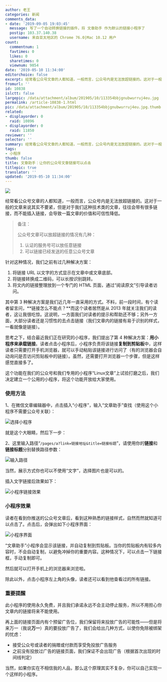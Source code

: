 ```yaml
---
author: 老王
categories: 新闻
comments_data:
- date: '2019-09-05 19:03:45'
  message: 写了一个自动转换链接的插件，将 文章助手 作为默认的链接小程序了
  postip: 103.37.140.38
  username: 来自亚太地区的 Chrome 76.0|Mac 10.12 用户
count:
  commentnum: 1
  favtimes: 0
  likes: 0
  sharetimes: 0
  viewnum: 9854
date: '2019-05-10 11:34:00'
editorchoice: false
excerpt: 经常看公众号文章的人都知道，一般而言，公众号内是无法放超链接的。这对于一般的文章来说其实不要紧，但是对于我们这种技术类的文章，往往会带有很多链接，而不能插入链接，会导致一篇文章的价值和可信性降低。
fromurl: ''
id: 10838
islctt: false
largepic: /data/attachment/album/201905/10/113354bbjgnubwurruj4eu.jpg
permalink: /article-10838-1.html
pic: /data/attachment/album/201905/10/113354bbjgnubwurruj4eu.jpg.thumb.jpg
related:
- displayorder: 0
  raid: 10896
- displayorder: 0
  raid: 11850
reviewer: ''
selector: ''
summary: 经常看公众号文章的人都知道，一般而言，公众号内是无法放超链接的。这对于一般的文章来说其实不要紧，但是对于我们这种技术类的文章，往往会带有很多链接，而不能插入链接，会导致一篇文章的价值和可信性降低。
tags:
- 小程序
thumb: false
title: 文章助手：让你的公众号文章链接可以点击
titlepic: true
translator: ''
updated: '2019-05-10 11:34:00'
---
```


![](/data/attachment/album/201905/10/113354bbjgnubwurruj4eu.jpg)


经常看公众号文章的人都知道，一般而言，公众号内是无法放超链接的。这对于一般的文章来说其实不要紧，但是对于我们这种技术类的文章，往往会带有很多链接，而不能插入链接，会导致一篇文章的价值和可信性降低。



> 
> 备注：
> 
> 
> 公众号文章可以放超链接的情况有几种：
> 
> 
> 1. 认证的服务号可以放任意链接
> 2. 可以链接已经发送的任意公众号文章
> 
> 
> 


针对这种情况，我们之前有过几种解决方案：


1. 将链接 URL 以文字的方式显示在文章中或文章底部。
2. 将链接转换成二维码，可以长按识别跳转。
3. 将文内的链接整理放到一个专门的 HTML 页面，通过“阅读原文”引导读者访问。


其中第 3 种解决方案是我们近几年一直采用的方式。不料，前一段时间，有个读者留言问，**链接怎么不能点？**而这个读者居然是从 2013 年就关注我们的读者，这让我很吃惊。这说明，一方面我们对读者的提示和帮助还不够；另外一方面，大部分读者还是习惯性的去点击链接（我们文章内的链接有易于识别的样式，一看就像是链接）。


思考之下，结合最近我们正在研究的小程序，我们提出了第 4 种解决方案：**用小程序来承载链接**。读者点击小程序后，小程序负责将该链接**复制到剪贴板**中，这样读者只需要打开手机浏览器，就可以手动粘贴该链接进行访问了（有的浏览器会自动询问是否访问剪贴板中的链接）。虽然，还需要打开浏览器一个步骤，但是这样感觉直接多了。


这个功能在我们的公众号和我们专用的小程序“Linux文章”上试验打磨之后，我们决定建立一个公用的小程序，将这个功能开放给大家使用。


### 使用方法


1、在微信文章编辑器中，点击插入“小程序”，输入“文章助手”查找（使用这个小程序不需要公众号关联）：


![选择小程序](/data/attachment/album/201905/10/105251ablfjemibbeegibf.jpg)


就是这个大眼睛，然后下一步：


2、这里输入路径“`/pages/a?link=链接地址&title=链接标题`”，请使用你的**链接**和**链接标题**分别替换路径参数：


![输入路径](/data/attachment/album/201905/10/105449s9kdkj9k5i8x28dj.jpg)


当然，展示方式你也可以不使用“文字”，选择图片也是可以的。


插入文字链接后效果如下：


![小程序链接效果](/data/attachment/album/201905/10/105814umyhj67jfxdy1jxw.jpg)


### 小程序效果


读者在看到你推送的公众号文章后，看到这种熟悉的链接样式，自然而然就知道可以点击了。点击后，会弹出如下小程序界面：


![小程序界面](/data/attachment/album/201905/10/110157fz00xxs22p5ip2p5.jpg)


“文章助手”小程序会显示该链接，并自动复制到剪贴板。当你的剪贴板内有较多内容时，不会自动复制，以避免冲掉你的重要内容。这种情况下，可以点击一下链接框，手动复制即可。


然后就可以打开手机上的浏览器来浏览啦。


除此以外，点击小程序左上角的头像，读者还可以看到他查看过的所有链接。


### 重要提醒


此小程序的使用永久免费，并且我们承诺永远不会主动停止服务，所以不用担心你文章内的链接将来不能使用。


再上面的链接页面内有个预留广告位，我们保留将来投放广告的可能性——但是将来万一（我说**万一**）真的要投放广告了，我们会给出几种方式，以使你免除被绑架的忧虑：


* 接受公众号或读者的捐赠或付款而享受免投放广告服务
* 之前没有投放过广告的链接页面，我们保证不会出现广告（根据首次出现的时间线判定）


当然，如果你实在不相信我的人品，那么这个原理其实不复杂，你可以自己实现一个这样的小程序。


###